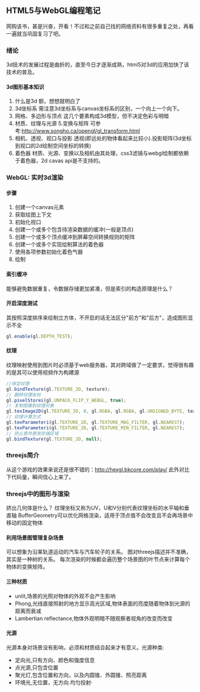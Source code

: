 ## HTML5与WebGL编程笔记
网购该书，甚是兴奋，开看！不过和之前自己找的网络资料有很多重复之处，再看一遍就当巩固复习了吧。

### 绪论
3d技术的发展过程是曲折的，直至今日才逐渐成熟，html5对3d的应用加快了该技术的普及。
#### 3d图形基本知识
1. 什么是3d
额，想想就明白了
2. 3d坐标系
需注意3d坐标系与canvas坐标系的区别，一个向上一个向下。
3. 网格、多边形与顶点
这几个要素构成3d模型，但不决定色彩与明暗
4. 材质、纹理与光源
5.变换与矩阵
可参考:http://www.songho.ca/opengl/gl_transform.html
6. 相机、透视、视口与投影
透视(即远处的物体看起来比较小).投影矩阵(3d坐标到视口的2d绘制空间坐标的转换)
7. 着色器
材质、光源、变换以及相机由其处理，css3滤镜与webgl绘制都依赖于着色器，2d cavas api是不支持的。

### WebGL: 实时3d渲染
#### 步骤
1. 创建一个canvas元素
2. 获取绘图上下文
3. 初始化视口
4. 创建一个或多个包含待渲染数据的缓冲(一般是顶点)
5. 创建一个或多个顶点缓冲到屏幕空间转换规则的矩阵
6. 创建一个或多个实现绘制算法的着色器
7. 使用各项参数初始化着色气器
8. 绘制

#### 索引缓冲
能够避免数据重复，令数据存储更加紧凑，但是索引的构造原理是什么？

####  开启深度测试
其按照深度排序来绘制立方体，不开启的话无法区分"前方"和"后方"，造成图形显示不全
```javascript
gl.enable(gl.DEPTH_TEST);
```

#### 纹理
纹理映射使用到图片时必须基于web服务器，其对跨域做了一定要求，觉得很有趣的是其可以使用视频作为构建源
```javascript
//绑定纹理
gl.bindTexture(gl.TEXTURE_2D, texture);
// 翻转纹理坐标
gl.pixelStorei(gl.UNPACK_FLIP_Y_WEBGL, true);
// 复制图像到纹理对象
gl.texImage2D(gl.TEXTURE_2D, 0, gl.RGBA, gl.RGBA, gl.UNSIGNED_BYTE, texture.image);
// 纹理计算方式
gl.texParameteri(gl.TEXTURE_2D, gl.TEXTURE_MAG_FILTER, gl.NEAREST);
gl.texParameteri(gl.TEXTURE_2D, gl.TEXTURE_MIN_FILTER, gl.NEAREST);
// 防止意外更改存储区域
gl.bindTexture(gl.TEXTURE_2D, null);
```

### threejs简介
从这个游戏的效果来说还是很不错的：http://hexgl.bkcore.com/play/
此外对比下代码量，瞬间信心上来了。

### threejs中的图形与渲染
挤出几何体是什么？
纹理坐标又称为UV，U和V分别代表纹理坐标的水平轴和垂直轴
BufferGeometry可以优化网格渲染，适用于顶点值不会改变且不会再场景中移动的固定物体
#### 利用场景图管理复杂场景
可以想象为沿某轨道运动的汽车与汽车轮子的关系。
图对threejs描述并不准确，其实是一种树的关系。
每次渲染的时候都会遍历整个场景图的叶节点来计算每个物体的变换矩阵。
#### 三种材质
* unlit,场景的光照对物体的外观不会产生影响
* Phong,光线直接照射的地方显示高光区域,物体表面的亮度随着物体到光源的距离而衰减
* Lambertian reflectance,物体外观明暗不随观察者视角的改变而改变
#### 光源
光源本身对场景没有影响，必须和材质结合起来才有意义。光源种类:
* 定向光,只有方向、颜色和强度信息
* 点光源,只包含位置
* 聚光灯,包含位置和方向，以及内圆锥、外圆锥、照亮距离
* 环境光,无位置，无方向.均匀投射·










